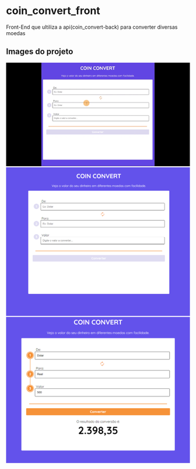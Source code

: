 # coin_convert_front
Front-End que ultiliza a api(coin_convert-back) para converter diversas moedas
## Images do projeto
![img1](https://github.com/Filipe-Nunes-Silva/coin_convert_front/blob/main/demo.gif)
![img2](https://github.com/Filipe-Nunes-Silva/coin_convert_front/blob/main/print1.png)
![img3](https://github.com/Filipe-Nunes-Silva/coin_convert_front/blob/main/print2.png)

